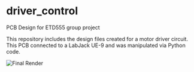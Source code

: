 # driver_control
PCB Design for ETD555 group project

This repository includes the design files created for a motor driver circuit. 
This PCB connected to a LabJack UE-9 and was manipulated via Python code.

![Final Render](https://raw.githubusercontent.com/ericbrauer/driver_control/render_final.png)
